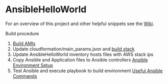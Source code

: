 # AnsibleHelloWorld
For an overview of this project and other helpful snippets see the [Wiki](https://github.com/Alex-Burgess/AnsibleHelloWorld/wiki).

Build procedure
1. [Build AMIs](https://github.com/Alex-Burgess/AnsibleHelloWorld/wiki/AMICreation)
1. Update cloudformation/main_params.json and [build stack](https://github.com/Alex-Burgess/AnsibleHelloWorld/wiki/BuildStack)
1. Update AnsibleHelloWorld inventory hosts files with AWS stack ips
1. Copy Ansible and Application files to Ansible controllers [Ansible Environment Setup](https://github.com/Alex-Burgess/AnsibleHelloWorld/wiki/AnsibleEnvironmentSetup)
1. Test Ansible and execute playbook to build environment [Useful Ansible Commands](https://github.com/Alex-Burgess/AnsibleHelloWorld/wiki/UsefulAnsibleCommands)

